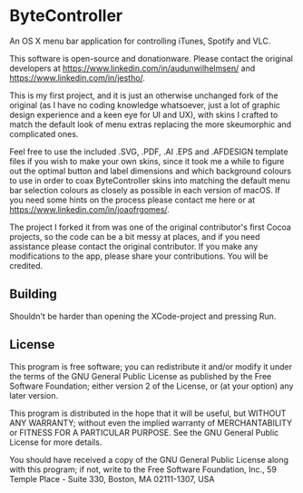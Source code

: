 ByteController
==============

An OS X menu bar application for controlling iTunes, Spotify and VLC.

This software is open-source and donationware. Please contact the
original developers at https://www.linkedin.com/in/audunwilhelmsen/ and
https://www.linkedin.com/in/jestho/.

This is my first project, and it is just an otherwise unchanged fork of
the original (as I have no coding knowledge whatsoever, just a lot of
graphic design experience and a keen eye for UI and UX), with skins I
crafted to match the default look of menu extras replacing the more
skeumorphic and complicated ones.

Feel free to use the included .SVG, .PDF, .AI .EPS and .AFDESIGN template
files if you wish to make your own skins, since it took me a while to
figure out the optimal button and label dimensions and which background
colours to use in order to coax ByteController skins into matching the
default menu bar selection colours as closely as possible in each version
of macOS. If you need some hints on the process please contact me here or
at https://www.linkedin.com/in/joaofrgomes/.

The project I forked it from was one of the original contributor's first
Cocoa projects, so the code can be a bit messy at places, and if you need
assistance please contact the original contributor. If you make any
modifications to the app, please share your contributions.
You will be credited.

Building
--------
Shouldn't be harder than opening the XCode-project and pressing Run.

License
-------
 This program is free software; you can redistribute it and/or
 modify it under the terms of the GNU General Public License
 as published by the Free Software Foundation; either version 2
 of the License, or (at your option) any later version.
 
 This program is distributed in the hope that it will be useful,
 but WITHOUT ANY WARRANTY; without even the implied warranty of
 MERCHANTABILITY or FITNESS FOR A PARTICULAR PURPOSE.  See the
 GNU General Public License for more details.
 
 You should have received a copy of the GNU General Public License
 along with this program; if not, write to the Free Software
 Foundation, Inc., 59 Temple Place - Suite 330, Boston, MA  02111-1307, USA
